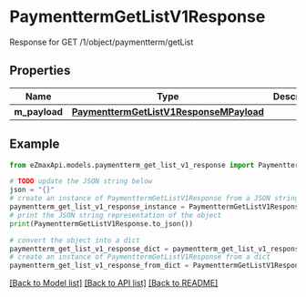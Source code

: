 # PaymenttermGetListV1Response

Response for GET /1/object/paymentterm/getList

## Properties

Name | Type | Description | Notes
------------ | ------------- | ------------- | -------------
**m_payload** | [**PaymenttermGetListV1ResponseMPayload**](PaymenttermGetListV1ResponseMPayload.md) |  | 

## Example

```python
from eZmaxApi.models.paymentterm_get_list_v1_response import PaymenttermGetListV1Response

# TODO update the JSON string below
json = "{}"
# create an instance of PaymenttermGetListV1Response from a JSON string
paymentterm_get_list_v1_response_instance = PaymenttermGetListV1Response.from_json(json)
# print the JSON string representation of the object
print(PaymenttermGetListV1Response.to_json())

# convert the object into a dict
paymentterm_get_list_v1_response_dict = paymentterm_get_list_v1_response_instance.to_dict()
# create an instance of PaymenttermGetListV1Response from a dict
paymentterm_get_list_v1_response_from_dict = PaymenttermGetListV1Response.from_dict(paymentterm_get_list_v1_response_dict)
```
[[Back to Model list]](../README.md#documentation-for-models) [[Back to API list]](../README.md#documentation-for-api-endpoints) [[Back to README]](../README.md)


